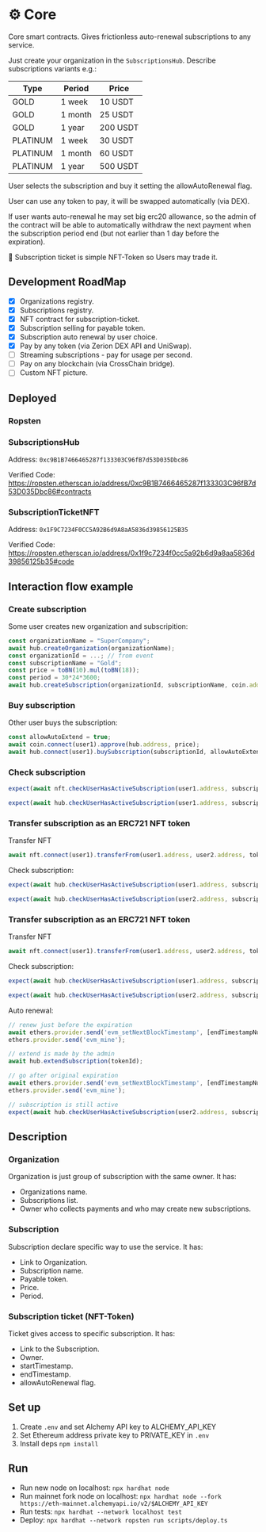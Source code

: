 # ⚙ Core

Core smart contracts.
Gives frictionless auto-renewal subscriptions to any service.

Just create your organization in the `SubscriptionsHub`.
Describe subscriptions variants e.g.:

| Type | Period | Price |
|---|---|---|
| GOLD  |  1 week | 10 USDT  |
| GOLD  |  1 month  |  25 USDT |
| GOLD  |  1 year  | 200 USDT  |
| PLATINUM  |  1 week | 30 USDT  |
| PLATINUM  |  1 month  |  60 USDT |
| PLATINUM  |  1 year  | 500 USDT  |

User selects the subscription and buy it setting the allowAutoRenewal flag.

User can use any token to pay, it will be swapped automatically (via DEX).

If user wants auto-renewal he may set big erc20 allowance, so the admin of the contract will be able to automatically withdraw the next payment when the subscription period end (but not earlier than 1 day before the expiration).

🤑 Subscription ticket is simple NFT-Token so Users may trade it. 

## Development RoadMap

- [x] Organizations registry.
- [x] Subscriptions registry.
- [x] NFT contract for subscription-ticket.
- [x] Subscription selling for payable token.
- [x] Subscription auto renewal by user choice.
- [x] Pay by any token (via Zerion DEX API and UniSwap).
- [ ] Streaming subscriptions - pay for usage per second.
- [ ] Pay on any blockchain (via CrossChain bridge).
- [ ] Custom NFT picture.

## Deployed

### Ropsten

### SubscriptionsHub
Address: `0xc9B1B7466465287f133303C96fB7d53D035Dbc86`

Verified Code:
https://ropsten.etherscan.io/address/0xc9B1B7466465287f133303C96fB7d53D035Dbc86#contracts

### SubscriptionTicketNFT
Address: `0x1F9C7234F0CC5A92B6d9A8aA5836d39856125B35`

Verified Code:
https://ropsten.etherscan.io/address/0x1f9c7234f0cc5a92b6d9a8aa5836d39856125b35#code


## Interaction flow example

### Create subscription

Some user creates new organization and subscripition:

```js
const organizationName = "SuperCompany"; 
await hub.createOrganization(organizationName);
const organizationId = ...; // from event
const subscriptionName = "Gold";
const price = toBN(10).mul(toBN(18));
const period = 30*24*3600;
await hub.createSubscription(organizationId, subscriptionName, coin.address, price, period);
```

### Buy subscription

Other user buys the subscription:

```js
const allowAutoExtend = true;
await coin.connect(user1).approve(hub.address, price);
await hub.connect(user1).buySubscription(subscriptionId, allowAutoExtend);
```

### Check subscription

```js
expect(await nft.checkUserHasActiveSubscription(user1.address, subscriptionId)).to.be.equal(true);

expect(await hub.checkUserHasActiveSubscription(user1.address, subscriptionId)).to.be.equal(true);
```

### Transfer subscription as an ERC721 NFT token

Transfer NFT

```js
await nft.connect(user1).transferFrom(user1.address, user2.address, tokenId);
```

Check subscription:

```js
expect(await hub.checkUserHasActiveSubscription(user1.address, subscriptionId)).to.be.equal(false);

expect(await hub.checkUserHasActiveSubscription(user2.address, subscriptionId)).to.be.equal(true);
```

### Transfer subscription as an ERC721 NFT token

Transfer NFT

```js
await nft.connect(user1).transferFrom(user1.address, user2.address, tokenId);
```

Check subscription:

```js
expect(await hub.checkUserHasActiveSubscription(user1.address, subscriptionId)).to.be.equal(false);

expect(await hub.checkUserHasActiveSubscription(user2.address, subscriptionId)).to.be.equal(true);
```

Auto renewal:

```js
// renew just before the expiration
await ethers.provider.send('evm_setNextBlockTimestamp', [endTimestampNum - 24*3600]);
ethers.provider.send('evm_mine');

// extend is made by the admin
await hub.extendSubscription(tokenId);

// go after original expiration
await ethers.provider.send('evm_setNextBlockTimestamp', [endTimestampNum + 24*3600]);
ethers.provider.send('evm_mine');

// subscription is still active
expect(await hub.checkUserHasActiveSubscription(user2.address, subscriptionId)).to.be.equal(true);
```

## Description

### Organization

Organization is just group of subscription with the same owner.
It has:
- Organizations name.  
- Subscriptions list.
- Owner who collects payments and who may create new subscriptions.

### Subscription

Subscription declare specific way to use the service.
It has:
- Link to Organization.
- Subscription name.
- Payable token.
- Price.
- Period.

### Subscription ticket (NFT-Token)

Ticket gives access to specific subscription.
It has:
- Link to the Subscription.
- Owner.
- startTimestamp.
- endTimestamp.
- allowAutoRenewal flag.

## Set up

1. Create `.env` and set Alchemy API key to ALCHEMY_API_KEY  
2. Set Ethereum address private key to PRIVATE_KEY in `.env`  
3. Install deps `npm install`  

## Run

* Run new node on localhost: `npx hardhat node`  
* Run mainnet fork node on localhost: `npx hardhat node --fork https://eth-mainnet.alchemyapi.io/v2/$ALCHEMY_API_KEY`  
* Run tests: `npx hardhat --network localhost test`  
* Deploy: `npx hardhat --network ropsten run scripts/deploy.ts`  
